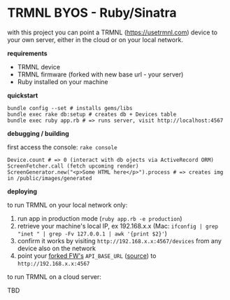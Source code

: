 # TRMNL BYOS - Ruby/Sinatra
with this project you can point a TRMNL (https://usetrmnl.com) device to your own server, either in the cloud or on your local network.

**requirements**

- TRMNL device
- TRMNL firmware (forked with new base url - your server)
- Ruby installed on your machine

**quickstart**

```
bundle config --set # installs gems/libs
bundle exec rake db:setup # creates db + Devices table
bundle exec ruby app.rb # => runs server, visit http://localhost:4567
```

**debugging / building**

first access the console: `rake console`

```
Device.count # => 0 (interact with db ojects via ActiveRecord ORM)
ScreenFetcher.call (fetch upcoming render)
ScreenGenerator.new("<p>Some HTML here</p>").process # => creates img in /public/images/generated
```

**deploying**

to run TRMNL on your local network only:

1. run app in production mode (`ruby app.rb -e production`)
2. retrieve your machine's local IP, ex 192.168.x.x (Mac: `ifconfig | grep "inet " | grep -Fv 127.0.0.1 | awk '{print $2}'`)
3. confirm it works by visiting `http://192.168.x.x:4567/devices` from any device also on the network
4. point your [forked FW's](https://github.com/usetrmnl/firmware) `API_BASE_URL` ([source](https://github.com/usetrmnl/firmware/blob/2ee0723c66a3468b969c83d7663ffb3f8322ad99/include/config.h#L56)) to `http://192.168.x.x:4567`

to run TRMNL on a cloud server:

TBD
